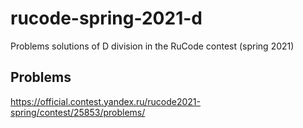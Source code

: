 # rucode-spring-2021-d
Problems solutions of D division in the RuCode contest (spring 2021)

## Problems
https://official.contest.yandex.ru/rucode2021-spring/contest/25853/problems/
